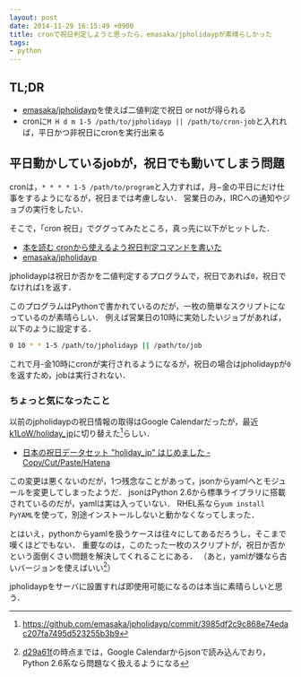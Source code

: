 ```yaml
---
layout: post
date: 2014-11-29 16:15:49 +0900
title: cronで祝日判定しようと思ったら，emasaka/jpholidaypが素晴らしかった
tags: 
- python
---
```

## TL;DR

- [emasaka/jpholidayp](https://github.com/emasaka/jpholidayp)を使えば二値判定で祝日 or notが得られる
- cronに`M H d m 1-5 /path/to/jpholidayp || /path/to/cron-job`と入れれば，平日かつ非祝日にcronを実行出来る

## 平日動かしているjobが，祝日でも動いてしまう問題

cronは，`* * * * 1-5 /path/to/program`と入力すれば，月−金の平日にだけ仕事をするようになるが，祝日までは考慮しない．
営業日のみ，IRCへの通知やジョブの実行をしたい．

そこで，「cron 祝日」でググってみたところ，真っ先に以下がヒットした．

- [本を読む cronから使えるよう祝日判定コマンドを書いた](http://emasaka.blog65.fc2.com/blog-entry-1091.html)
- [emasaka/jpholidayp](https://github.com/emasaka/jpholidayp)
    
jpholidaypは祝日か否かを二値判定するプログラムで，祝日であれば`0`，祝日でなければ`1`を返す．

このプログラムはPythonで書かれているのだが，一枚の簡単なスクリプトになっているのが素晴らしい．
例えば営業日の10時に実効したいジョブがあれば，以下のように設定する．

```sh
0 10 * * 1-5 /path/to/jpholidayp || /path/to/job
```

これで月-金10時にcronが実行されるようになるが，祝日の場合はjpholidaypが`0`を返すため，jobは実行されない．

### ちょっと気になったこと

以前のjpholidaypの祝日情報の取得はGoogle Calendarだったが，最近[k1LoW/holiday_jp](https://github.com/k1LoW/holiday_jp)に切り替えた[^1]らしい．

- [日本の祝日データセット "holiday_jp" はじめました - Copy/Cut/Paste/Hatena](http://k1low.hatenablog.com/entry/2014/11/19/232050)

この変更は悪くないのだが，1つ残念なことがあって，jsonからyamlへとモジュールを変更してしまったようだ．
jsonはPython 2.6から標準ライブラリに搭載されているのだが，yamlは実は入っていない．
RHEL系なら`yum install PyYAML`を使って，別途インストールしないと動かなくなってしまった．

とはいえ，pythonからyamlを扱うケースは往々にしてあるだろうし，そこまで嘆くほどでもない．
重要なのは，このたった一枚のスクリプトが，祝日か否かという面倒くさい問題を解決してくれることにある．
（あと，yamlが嫌なら古いバージョンを使えばいい[^2]）

jpholidaypをサーバに設置すれば即使用可能になるのは本当に素晴らしいと思う．

[^1]: https://github.com/emasaka/jpholidayp/commit/3985df2c9c868e74edac207fa7495d523255b3b9
[^2]: [d29a61f](https://github.com/emasaka/jpholidayp/commit/d29a61f76331a502b8710757da39b0fe15373508)の時点までは，Google Calendarからjsonで読み込んでおり，Python 2.6系なら問題なく扱えるようになる
